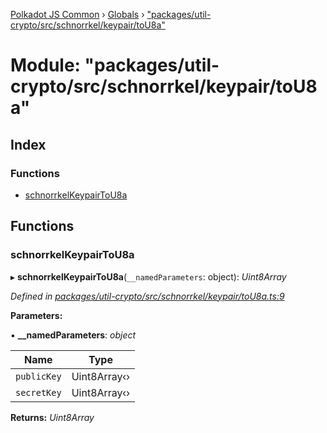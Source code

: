 [Polkadot JS Common](../README.md) › [Globals](../globals.md) › ["packages/util-crypto/src/schnorrkel/keypair/toU8a"](_packages_util_crypto_src_schnorrkel_keypair_tou8a_.md)

# Module: "packages/util-crypto/src/schnorrkel/keypair/toU8a"

## Index

### Functions

* [schnorrkelKeypairToU8a](_packages_util_crypto_src_schnorrkel_keypair_tou8a_.md#schnorrkelkeypairtou8a)

## Functions

###  schnorrkelKeypairToU8a

▸ **schnorrkelKeypairToU8a**(`__namedParameters`: object): *Uint8Array*

*Defined in [packages/util-crypto/src/schnorrkel/keypair/toU8a.ts:9](https://github.com/polkadot-js/common/blob/437314e5/packages/util-crypto/src/schnorrkel/keypair/toU8a.ts#L9)*

**Parameters:**

▪ **__namedParameters**: *object*

Name | Type |
------ | ------ |
`publicKey` | Uint8Array‹› |
`secretKey` | Uint8Array‹› |

**Returns:** *Uint8Array*

